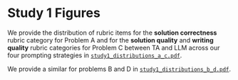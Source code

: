 # Study 1 Figures
We provide the distribution of rubric items for the **solution correctness** rubric category for Problem A  and for the **solution quality** and **writing quality** rubric categories for Problem C between TA and LLM across our four prompting strategies in [`study1_distributions_a_c.pdf`](/figures/study1_distributions_a_c.pdf).

We provide a similar for problems B and D in [`study1_distributions_b_d.pdf`](/figures/study1_distributions_b_d.pdf).